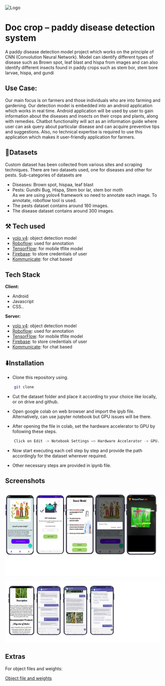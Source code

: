 
![Logo](https://dev-to-uploads.s3.amazonaws.com/uploads/articles/th5xamgrr6se0x5ro4g6.png)


# Doc crop – paddy disease detection system

A paddy disease detection model project which works on the principle of CNN (Convolution Neural Network). 
Model can identify different types of disease such as Brown spot, leaf blast and hispa from images and can also identify different insects found in paddy crops such as stem bor, stem bore larvae, hispa, and gundi

## Use Case:

Our main focus is on farmers and those individuals who are into farming and gardening.
Our detection model is embedded into an android application which works in real time. Android application will be used by user to gain information about the diseases and insects on their crops and plants, along with remedies.
Chatbot functionality will act as an information guide where user can ask query about particular disease and can acquire preventive tips and suggestions.
Also, no technical expertise is required to use this application which makes it user-friendly application for farmers.

## 💾Datasets

Custom dataset has been collected from various sites and scraping techniques. There are two datasets used, one for diseases and other for pests. Sub-categories of datasets are
- Diseases: Brown spot, hispaa, leaf blast
- Pests: Gundhi Bug, Hispa, Stem bor lar, stem bor moth   
As we are using yolov4 framework so need to annotate each image. To annotate, roboflow tool is used. 
- The pests dataset contains around 160 images.
- The disease dataset contains around 300 images. 


##
## ⚒️ Tech used

-	[yolo v4](https://pjreddie.com/darknet/yolo/): object detection model
-	[Roboflow](https://roboflow.com/): used for annotation
-	[TensorFlow](https://www.tensorflow.org/): for mobile tflite model
-	[Firebase](https://firebase.google.com/): to store credentials of user
-	[Kommunicate](https://www.kommunicate.io/): for chat based	



## Tech Stack

**Client:** 

- Android
- Javascript
- CSS.. 

**Server:**

-	[yolo v4](https://pjreddie.com/darknet/yolo/): object detection model
-	[Roboflow](https://roboflow.com/): used for annotation
-	[TensorFlow](https://www.tensorflow.org/): for mobile tflite model
-	[Firebase](https://firebase.google.com/): to store credentials of user
-	[Kommunicate](https://www.kommunicate.io/): for chat based	



## ⬇️Installation


- Clone this repository using.
```bash    
    git clone 
```

- Cut the dataset folder and place it according to your choice like locally, or on drive and github.

- Open google colab on web browser and import the ipyb file. Alternatively, can use jupyter notebook but GPU issues will be there.

- After opening the file in colab, set the hardware accelerator to GPU by following these steps.

```bash 
    Click on Edit -> Notebook Settings –> Hardware Accelerator -> GPU.
```

- Now start executing each cell step by step and provide the path accordingly for the dataset wherever required.

- Other necessary steps are provided in ipynb file.

## Screenshots

![App Screenshot](Images/SS11.png)

![App Screenshot](Images/ss2.png)


## Extras

For object files and weights:

[Object file and weights](https://drive.google.com/drive/folders/1qoKE98A7zcZSDjzYcS-NpOwEfnDDLx7X?usp=sharing)

